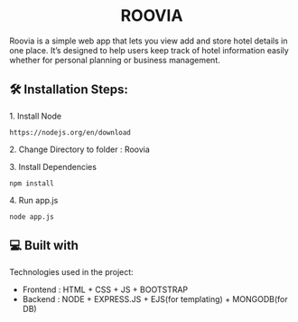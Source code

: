 <h1 align="center" id="title">ROOVIA</h1>

<p id="description">Roovia is a simple web app that lets you view add and store hotel details in one place. It’s designed to help users keep track of hotel information easily whether for personal planning or business management.</p>

<h2>🛠️ Installation Steps:</h2>

<p>1. Install Node</p>

```
https://nodejs.org/en/download
```

<p>2. Change Directory to folder : Roovia</p>

<p>3. Install Dependencies</p>

```
npm install
```

<p>4. Run app.js</p>

```
node app.js
```

  
  
<h2>💻 Built with</h2>

Technologies used in the project:

*   Frontend : HTML + CSS + JS + BOOTSTRAP
*   Backend : NODE + EXPRESS.JS + EJS(for templating) + MONGODB(for DB)
